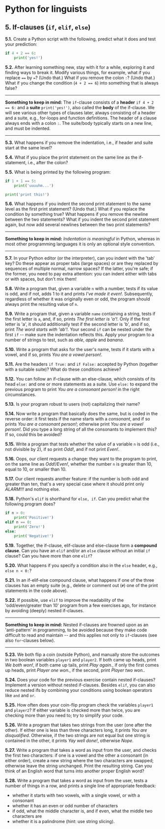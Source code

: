 # Python for linguists


## 5. If-clauses (`if`, `elif`, `else`)

**5.1.** Create a Python script with the following, predict what it does and test your prediction:

```python
if 4 + 2 == 6:
    print('yes!')
```


**5.2.** After learning something new, stay with it for a while, exploring it and finding ways to break it. Modify various things, for example, what if you replace `==` by `=`? (Undo that.) What if you remove the colon `:`? (Undo that.) What if you change the condition (`4 + 2 == 6`) into something that is always false?

- - - - - -
**Something to keep in mind:** The `if`-clause consists of a **header** `if 4 + 2 == 6:` and a **suite** `print('yes!')`, also called the **body** of the if-clause. We will see various other types of clauses later, always consisting of a header and a suite, e.g., for-loops and function definitions. The header of a clause always ends with a colon `:`. The suite/body typically starts on a new line, and must be indented.
- - - - -

**5.3.** What happens if you remove the indentation, i.e., if header and suite start at the same level?

**5.4.** What if you place the print statement on the same line as the if-statement, i.e., after the colon?

**5.5.** What is being printed by the following program:

```python
if 1 + 1 == 5:
    print('uuuuhm...')

print('print this!')
```


**5.6.** What happens if you indent the second print statement to the same level as the first print statement? (Undo that.) What if you replace the condition by something true? What happens if you remove the newline between the two statements? What if you indent the second print statement again, but now add several newlines between the two print statements?

- - - - - -
**Something to keep in mind:** _Indentation is meaningful_ in Python, whereas in most other programming languages it is only an optional style convention.
- - - - -

**5.7.** In your Python editor (or the interpreter), can you indent with the 'tab' key? Do these appear as proper tabs (large spaces) or are they replaced by sequences of multiple normal, narrow spaces? If the latter, you're safe; if the former, you need to pay extra attention: you can indent either with tabs or with spaces, but don't mix them!

**5.8.** Write a program that, given a variable `n` with a number, tests if its value is odd, and if not, adds 1 to it and prints _I've made it even!_. Subsequently, regardless of whether it was originally even or odd, the program should always print the resulting value of `n`.

**5.9.** Write a program that, given a variable `name` containing a string, tests if the first letter is `a`, and, if so, prints _The first letter is 'a'!_. Only if the first letter is 'a', it should additionally test if the second letter is 'b', and if so, print _The word starts with 'ab'!_. Your second `if` can be nested under the first `if` -- make sure the indentation reflects this. Apply your program to a number of strings to test, such as _able_, _apple_ and _banana_.

**5.10.** Write a program that asks for the user's name, tests if it starts with a vowel, and if so, prints _You are a vowel person!_.

**5.11.** Are the headers `if True:` and `if False:` accepted by Python (together with a suitable suite)? What do these conditions achieve?

**5.12.** You can follow an if-clause with an else-clause, which consists of its head `else:` and one or more statements as a suite. Use `else:` to expand the previous program to print _You are a consonant person!_ in the right circumstances.

**5.13.** Is your program robust to users (not) capitalizing their name?

**5.14.** Now write a program that basically does the same, but is coded in the reverse order: it first tests if the name starts with a _consonant_, and if so prints _You are a consonant person!_; otherwise print _You are a vowel person!_. Did you type a long string of all the consonants to implement this? If so, could this be avoided?

**5.15.** Write a program that tests whether the value of a variable `n` is odd (i.e., not divisible by 2), if so print _Odd!_, and if not print _Even!_.

**5.16.** Oops, our client requests a change: they want to the program to print, on the same line as _Odd!/Even!_, whether the number `n` is greater than 10, equal to 10, or smaller than 10.

**5.17.** Our client requests another feature: if the number is both odd and greater than ten, that's a very special case where it should print only _ALARM!!!_ and nothing else.

**5.18.** Python's `elif` is shorthand for `else, if`. Can you predict what the following program does?

```python
if n > 0:
    print('Positive!')
elif n == 0:
    print('Zero!')
else:
    print('Negative!')
```


**5.19.** Together, the if-clause, elif-clause and else-clause form a **compound clause**. Can you have an `elif` and/or an `else` clause without an initial `if` clause? Can you have more than one `elif`?

**5.20.** What happens if you specify a condition also in the `else` header, e.g., `else n < 0:`?

**5.21.** In an if-elif-else compound clause, what happens if one of the three clauses has an empty suite (e.g., delete or comment out (`#`) one of the print statements in the code above).

**5.22.** If possible, use `elif` to improve the readability of the 'odd/even/greater than 10' program from a few exercises ago, for instance by avoiding (deeply) nested if-clauses.

- - - - - -
**Something to keep in mind:** Nested if-clauses are frowned upon as an 'anti-pattern' in programming, to be avoided because they make code difficult to read and maintain -- and this applies not only to `if`-clauses (see also `for`-clauses below).
- - - - -

**5.23.** We both flip a coin (outside Python), and manually store the outcomes in two boolean variables `player1` and `player2`. If both came up heads, print _We both won!_, if both came up tails, print _Play again._, if only the first comes up heads, print _Player one won._, if the second, print _Player two won._.

**5.24.** Does your code for the previous exercise contain nested if-clauses? Implement a version without nested if-clauses. Besides `elif`, you can also reduce nested ifs by combining your conditions using boolean operators like `and` and `or`.

**5.25.** How often does your coin-flip program check the variables `player1` and `player2`? If either variable is checked more than twice, you are checking more than you need to; try to simplify your code.

**5.26.** Write a program that takes two strings from the user (one after the other). If either one is less than three characters long, it prints _You are disqualified_. Otherwise, if the two strings are not equal but one string is contained in the other, it prints _Yay well done!_, otherwise _Nope_.

**5.27.** Write a program that takes a word as input from the user, and checks the first two characters: if one is a vowel and the other a consonant (in either order), create a new string where the two characters are swapped; otherwise leave the string unchanged. Print the resulting string. Can you think of an English word that turns into another proper English word?

**5.28.** Write a program that takes a word as input from the user, tests a number of things in a row, and prints a single line of appropriate feedback: 
- whether it starts with two vowels, with a single vowel, or with a consonant 
- whether it has an even or odd number of characters 
- if odd, what the middle character is, and if even, what the middle two characters are 
- whether it is a palindrome (hint: use string slicing).

